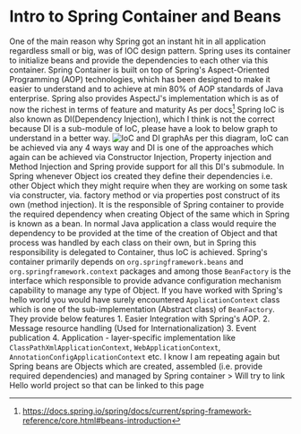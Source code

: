 # Intro to Spring Container and Beans
One of the main reason why Spring got an instant hit in all application regardless small or big, was of IOC design pattern. Spring uses its container to initialize beans and provide the dependencies to each other via this container. Spring Container is built on top of Spring's Aspect-Oriented Programming (AOP) technologies, which has been designed to make it easier to understand and to achieve at min 80% of AOP standards of Java enterprise. Spring also provides AspectJ's implementation which is as of now the richest in terms of feature and maturity As per docs[^1] Spring IoC is also known as DI(Dependency Injection), which I think is not the correct because DI is a sub-module of IoC, please have a look to below graph to understand in a better way. ![IoC and DI graph](http://1.bp.blogspot.com/-2JkcEGnJVrY/UZCDAoPjk8I/AAAAAAAAEgQ/ilz1zM5fc78/s1600/3rd+image.jpg)As per this diagram, IoC can be achieved via any 4 ways way and DI is one of the approaches which again can be achieved via Constructor Injection, Property injection and Method Injection and Spring provide support for all this DI's submodule. In Spring whenever Object ios created they define their dependencies i.e. other Object which they might require when they are working on some task via constructer, via. factory method or via properties post construct of its own (method injection). It is the responsible of Spring container to provide the required dependency when creating Object of the same which in Spring is known as a bean. In normal Java application a class would require the dependency to be provided at the time of the creation of Object and that process was handled by each class on their own, but in Spring this responsibility is delegated to Container, thus IoC is achieved. Spring's container primarily depends on `org.springframework.beans` and `org.springframework.context` packages and among those `BeanFactory` is the interface which responsible to provide advance configuration mechanism capability to manage any type of Object. If you have worked with Spring's hello world you would have surely encountered `ApplicationContext` class which is one of the sub-implementation (Abstract class) of `BeanFactory`. They provide below features 1. Easier Integration with Spring's AOP. 2. Message resource handling (Used for Internationalization) 3. Event publication 4. Application - layer-specific implementation like `ClassPathXmlApplicationContext`, `WebApplicationContext`, `AnnotationConfigApplicationContext` etc. I know I am repeating again but Spring beans are Objects which are created, assembled (i.e. provide required dependencies) and managed by Spring container > Will try to link Hello world project so that can be linked to this page
[^1]: https://docs.spring.io/spring/docs/current/spring-framework-reference/core.html#beans-introduction  
<!--stackedit_data:
eyJoaXN0b3J5IjpbLTE5ODM2NzY0MDYsLTEzOTkwNTI0MjZdfQ
==
-->